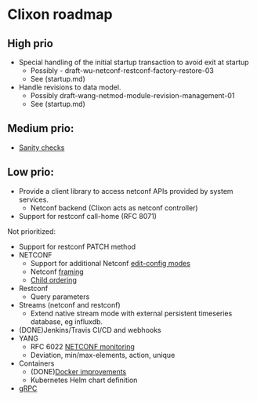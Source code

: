 # Clixon roadmap

## High prio
- Special handling of the initial startup transaction to avoid exit at startup
  - Possibly - draft-wu-netconf-restconf-factory-restore-03
  - See (startup.md)
- Handle revisions to data model.
  - Possibly draft-wang-netmod-module-revision-management-01
  - See (startup.md)

## Medium prio:
  - [Sanity checks](https://github.com/clicon/clixon/issues/47)
  
## Low prio:
- Provide a client library to access netconf APIs provided by system services.
  - Netconf backend (Clixon acts as netconf controller)
- Support for restconf call-home (RFC 8071)

Not prioritized:
- Support for restconf PATCH method
- NETCONF
  - Support for additional Netconf [edit-config modes](https://github.com/clicon/clixon/issues/53)
  - Netconf [framing](https://github.com/clicon/clixon/issues/50)
  - [Child ordering](https://github.com/clicon/clixon/issues/22)
- Restconf
  - Query parameters
- Streams (netconf and restconf)
  - Extend native stream mode with external persistent timeseries database, eg influxdb.
- (DONE)Jenkins/Travis CI/CD and webhooks
- YANG
  - RFC 6022 [NETCONF monitoring](https://github.com/clicon/clixon/issues/39)
  - Deviation, min/max-elements, action, unique
- Containers
  - (DONE)[Docker improvements](https://github.com/clicon/clixon/issues/44)
  - Kubernetes Helm chart definition
- [gRPC](https://github.com/clicon/clixon/issues/43)



